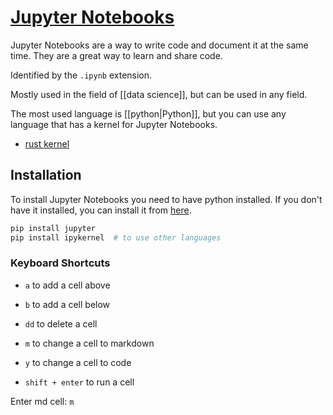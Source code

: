 # [Jupyter Notebooks](https://jupyter.org/)

Jupyter Notebooks are a way to write code and document it at the same time. They are a great way to learn and share code.

Identified by the `.ipynb` extension.

Mostly used in the field of [[data science]], but can be used in any field.

The most used language is [[python|Python]], but you can use any language that has a kernel for Jupyter Notebooks.
- [rust kernel](./rust/rust.md#jupyter-notebook-w-rust-kernel)

## Installation
To install Jupyter Notebooks you need to have python installed. If you don't have it installed, you can install it from [here](https://www.python.org/downloads/).

```python
pip install jupyter
pip install ipykernel  # to use other languages
```

### Keyboard Shortcuts
- `a` to add a cell above
- `b` to add a cell below
- `dd` to delete a cell
- `m` to change a cell to markdown
- `y` to change a cell to code

- `shift + enter` to run a cell

Enter md cell: `m`

